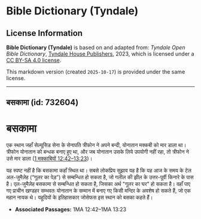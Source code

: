# Bible Dictionary (Tyndale)

## License Information

**Bible Dictionary (Tyndale)** is based on and adapted from: _Tyndale Open Bible Dictionary_, [Tyndale House Publishers](https://tyndaleopenresources.com/), 2023, which is licensed under a [CC BY-SA 4.0 license](https://creativecommons.org/licenses/by-sa/4.0/legalcode.en).

This markdown version (created `2025-10-17`) is provided under the same license.



--------------------------------

## बसकामा (id: 732604)

बसकामा
======

एक स्थान जहाँ सेल्यूसिड सेना के सेनापति त्रीफोन ने अपने बन्दी, योनातान मक्‍कबी को मार डाला था। त्रीफोन योनातान को बन्धक बनाए हुए था, और जब योनातान उसके लिये उपयोगी नहीं रहा, तो त्रीफोन ने उसे मार डाला ([1 मक्काबियों 12:42–13:23](https://ref.ly/1Macc12:42-1Macc13:23))।

यह स्पष्ट नहीं है कि बसकामा कहाँ स्थित था। सबसे लोकप्रिय सुझाव यह है कि यह आज के समय के टेल अल\-जुमैज़ेह (“गूलर का पेड़”) से सम्बन्धित हो सकता है, जो गलील की झील के उत्तर\-पूर्वी किनारे के पास है। एल\-जुमैज़ेह बसकामा से सम्बन्धित हो सकता है, जिसका अर्थ "गूलर का घर" हो सकता है। वहाँ पाए गए प्राचीन खण्डहर सम्भवतः योनातान के सम्मान में बनाए गए किसी मन्दिर के अवशेष हो सकते हैं, जो एक महान नायक थे। यहूदियों के इतिहासकार जोसेफस इस स्थान को बसका कहते हैं।

* **Associated Passages:** 1MA 12:42–1MA 13:23

